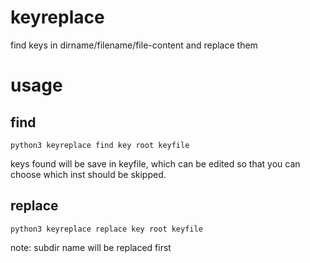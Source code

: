 # keyreplace

find keys in dirname/filename/file-content and replace them

# usage
## find
```shell
python3 keyreplace find key root keyfile
```

keys found will be save in keyfile, which can be edited
so that you can choose which inst should be skipped.
## replace
```shell
python3 keyreplace replace key root keyfile
```

note: subdir name will be replaced first
